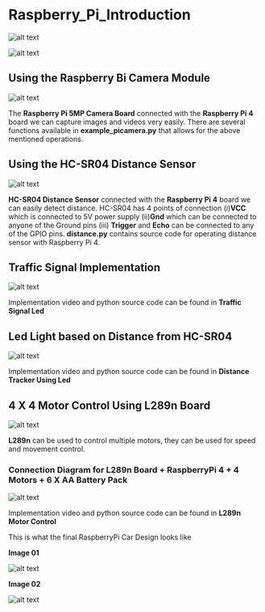 # Raspberry_Pi_Introduction

![alt text](https://github.com/nogifeet/Raspberry_Pi_Introduction/blob/main/Images/raspberry_pi.PNG "Raspberry Pi 4")

![alt text](https://github.com/nogifeet/Raspberry_Pi_Introduction/blob/main/Images/pi.PNG "Raspberry Pi 4 Board Connections")

## Using the Raspberry Bi Camera Module

![alt text](https://github.com/nogifeet/Raspberry_Pi_Introduction/blob/main/Images/camera.jpg "Raspberry Pi 5MP Camera Board")

The **Raspberry Pi 5MP Camera Board** connected with the **Raspberry Pi 4** board we can capture images and videos very easily. There are several functions available in **example_picamera.py** that allows for the above mentioned operations.

## Using the HC-SR04 Distance Sensor

![alt text](https://github.com/nogifeet/Raspberry_Pi_Introduction/blob/main/Images/sensor.PNG "HC-SR04 Distance Sensor")

**HC-SR04 Distance Sensor** connected with the **Raspberry Pi 4** board we can easily detect distance. HC-SR04 has 4 points of connection (i)**VCC** which is connected to 5V power supply (ii)**Gnd** which can be connected to anyone of the Ground pins (iii) **Trigger** and **Echo** can be connected to any of the GPIO pins. **distance.py** contains source code for operating distance sensor with Raspberry Pi 4.

## Traffic Signal Implementation 

![alt text](https://github.com/nogifeet/Raspberry_Pi_Introduction/blob/main/Traffic%20Signal%20Led/traffic_signal_led.jpg "Traffic Signal Connection Diagram")

Implementation video and python source code can be found in **Traffic Signal Led**

## Led Light based on Distance from HC-SR04

![alt text](https://github.com/nogifeet/Raspberry_Pi_Introduction/blob/main/Distance%20Tracker%20Using%20Led/distance_light_detection.jpg
 "Led Light Using HC-SR04")

Implementation video and python source code can be found in **Distance Tracker Using Led**

## 4 X 4 Motor Control Using L289n Board

![alt text](https://github.com/nogifeet/Raspberry_Pi_Introduction/blob/main/L289n%20Motor%20Control/l289n_motor.PNG
 "L289n Board")
 
 **L289n** can be used to control multiple motors, they can be used for speed and movement control. 
 
 ### Connection Diagram for L289n Board + RaspberryPi 4 + 4 Motors + 6 X AA Battery Pack
 
![alt text]( https://github.com/nogifeet/Raspberry_Pi_Introduction/blob/main/L289n%20Motor%20Control/L289n%20Connection.jpg
 "L289n Board Connection")
 
 Implementation video and python source code can be found in **L289n Motor Control**
 
 This is what the final RaspberryPi Car Design looks like 
 
 **Image 01**
 
 ![alt text]( https://github.com/nogifeet/Raspberry_Pi_Introduction/blob/main/Images/car_image_2.jpeg
 "RaspberryPi4 Car")
 
 **Image 02**
 
  ![alt text]( https://github.com/nogifeet/Raspberry_Pi_Introduction/blob/main/Images/car_image_1.jpeg
 "RaspberryPi4 Car")
